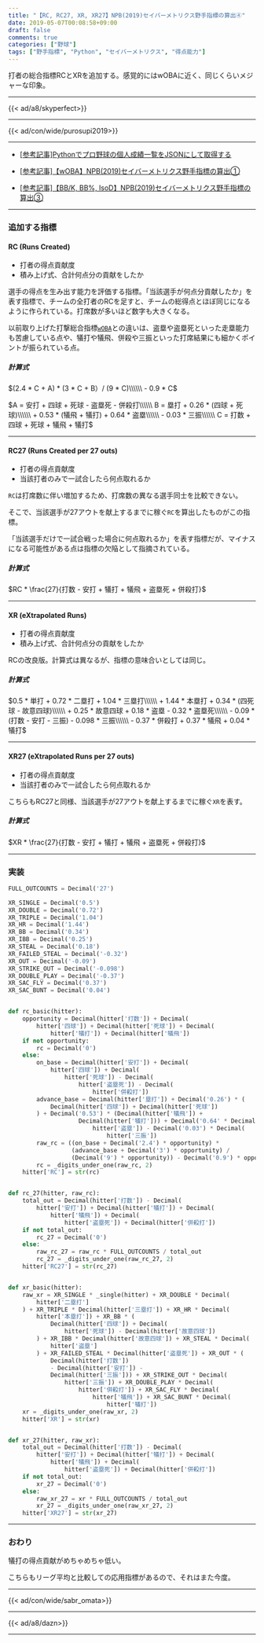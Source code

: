 ```yaml
---
title: "【RC, RC27, XR, XR27】NPB(2019)セイバーメトリクス野手指標の算出④"
date: 2019-05-07T00:08:58+09:00
draft: false
comments: true
categories: ["野球"]
tags: ["野手指標", "Python", "セイバーメトリクス", "得点能力"]
---
```


打者の総合指標RCとXRを追加する。感覚的にはwOBAに近く、同じくらいメジャーな印象。

<!--more-->

---

{{< ad/a8/skyperfect>}}

---

{{< ad/con/wide/purosupi2019>}}

---

- [[参考記事]Pythonでプロ野球の個人成績一覧をJSONにして取得する](https://www.ted027.com/post/python-personal-records)

- [[参考記事]【wOBA】NPB(2019)セイバーメトリクス野手指標の算出①](https://www.ted027.com/post/sabr-2)

- [[参考記事]【BB/K, BB%, IsoD】NPB(2019)セイバーメトリクス野手指標の算出③](https://www.ted027.com/post/sabr-4)

---

### 追加する指標

#### RC (Runs Created)

- 打者の得点貢献度
- 積み上げ式、合計何点分の貢献をしたか

選手の得点を生み出す能力を評価する指標。「当該選手が何点分貢献したか」を表す指標で、チームの全打者のRCを足すと、チームの総得点とほぼ同じになるように作られている。打席数が多いほど数字も大きくなる。

以前取り上げた打撃総合指標[`wOBA`](https://www.ted027.com/post/sabr-2)との違いは、盗塁や盗塁死といった走塁能力も苦慮している点や、犠打や犠飛、併殺や三振といった打席結果にも細かくポイントが振られている点。

##### 計算式

$(2.4 * C + A) * (3 * C + B）/ (9 * C)\\\\\\ - 0.9 * C$

$A = 安打 + 四球 + 死球 - 盗塁死 - 併殺打\\\\\\
B = 塁打 + 0.26 * (四球 + 死球)\\\\\\ + 0.53 * (犠飛 + 犠打) + 0.64 * 盗塁\\\\\\ - 0.03 * 三振\\\\\\
C = 打数 + 四球 + 死球 + 犠飛 + 犠打$

---

#### RC27 (Runs Created per 27 outs)

- 打者の得点貢献度
- 当該打者のみで一試合したら何点取れるか

`RC`は打席数に伴い増加するため、打席数の異なる選手同士を比較できない。

そこで、当該選手が27アウトを献上するまでに稼ぐ`RC`を算出したものがこの指標。

「当該選手だけで一試合戦った場合に何点取れるか」を表す指標だが、マイナスになる可能性がある点は指標の欠陥として指摘されている。

##### 計算式

$RC * \frac{27}{打数 - 安打 + 犠打 + 犠飛 + 盗塁死 + 併殺打}$

---

#### XR (eXtrapolated Runs)

- 打者の得点貢献度
- 積み上げ式、合計何点分の貢献をしたか

RCの改良版。計算式は異なるが、指標の意味合いとしては同じ。

##### 計算式

$0.5 * 単打 + 0.72 * 二塁打 + 1.04 * 三塁打\\\\\\ + 1.44 * 本塁打 + 0.34 * (四死球 - 故意四球)\\\\\\
     + 0.25 * 故意四球 + 0.18 * 盗塁 - 0.32 * 盗塁死\\\\\\ - 0.09 * (打数 - 安打 - 三振) - 0.098 * 三振\\\\\\
     - 0.37 * 併殺打 + 0.37 * 犠飛 + 0.04 * 犠打$

---

#### XR27 (eXtrapolated Runs per 27 outs)

- 打者の得点貢献度
- 当該打者のみで一試合したら何点取れるか

こちらもRC27と同様、当該選手が27アウトを献上するまでに稼ぐ`XR`を表す。

##### 計算式

$XR * \frac{27}{打数 - 安打 + 犠打 + 犠飛 + 盗塁死 + 併殺打}$

---

### 実装

```py:sabr.py
FULL_OUTCOUNTS = Decimal('27')

XR_SINGLE = Decimal('0.5')
XR_DOUBLE = Decimal('0.72')
XR_TRIPLE = Decimal('1.04')
XR_HR = Decimal('1.44')
XR_BB = Decimal('0.34')
XR_IBB = Decimal('0.25')
XR_STEAL = Decimal('0.18')
XR_FAILED_STEAL = Decimal('-0.32')
XR_OUT = Decimal('-0.09')
XR_STRIKE_OUT = Decimal('-0.098')
XR_DOUBLE_PLAY = Decimal('-0.37')
XR_SAC_FLY = Decimal('0.37')
XR_SAC_BUNT = Decimal('0.04')


def rc_basic(hitter):
    opportunity = Decimal(hitter['打数']) + Decimal(
        hitter['四球']) + Decimal(hitter['死球']) + Decimal(
            hitter['犠打']) + Decimal(hitter['犠飛'])
    if not opportunity:
        rc = Decimal('0')
    else:
        on_base = Decimal(hitter['安打']) + Decimal(
            hitter['四球']) + Decimal(
                hitter['死球']) - Decimal(
                    hitter['盗塁死']) - Decimal(
                        hitter['併殺打'])
        advance_base = Decimal(hitter['塁打']) + Decimal('0.26') * (
            Decimal(hitter['四球']) + Decimal(hitter['死球'])
        ) + Decimal('0.53') * (Decimal(hitter['犠飛']) +
                    Decimal(hitter['犠打'])) + Decimal('0.64' * Decimal(
                        hitter['盗塁']) - Decimal('0.03') * Decimal(
                            hitter['三振'])
        raw_rc = ((on_base + Decimal('2.4') * opportunity) *
                  (advance_base + Decimal('3') * opportunity) /
                  (Decimal('9') * opportunity)) - Decimal('0.9') * opportunity
        rc = _digits_under_one(raw_rc, 2)
    hitter['RC'] = str(rc)


def rc_27(hitter, raw_rc):
    total_out = Decimal(hitter['打数']) - Decimal(
        hitter['安打']) + Decimal(hitter['犠打']) + Decimal(
            hitter['犠飛']) + Decimal(
                hitter['盗塁死']) + Decimal(hitter['併殺打'])
    if not total_out:
        rc_27 = Decimal('0')
    else:
        raw_rc_27 = raw_rc * FULL_OUTCOUNTS / total_out
        rc_27 = _digits_under_one(raw_rc_27, 2)
    hitter['RC27'] = str(rc_27)


def xr_basic(hitter):
    raw_xr = XR_SINGLE * _single(hitter) + XR_DOUBLE * Decimal(
        hitter['二塁打']
    ) + XR_TRIPLE * Decimal(hitter['三塁打']) + XR_HR * Decimal(
        hitter['本塁打']) + XR_BB * (
            Decimal(hitter['四球']) + Decimal(
                hitter['死球']) - Decimal(hitter['故意四球'])
        ) + XR_IBB * Decimal(hitter['故意四球']) + XR_STEAL * Decimal(
            hitter['盗塁']
        ) + XR_FAILED_STEAL * Decimal(hitter['盗塁死']) + XR_OUT * (
            Decimal(hitter['打数'])
            - Decimal(hitter['安打']) -
            Decimal(hitter['三振'])) + XR_STRIKE_OUT * Decimal(
                hitter['三振']) + XR_DOUBLE_PLAY * Decimal(
                    hitter['併殺打']) + XR_SAC_FLY * Decimal(
                        hitter['犠飛']) + XR_SAC_BUNT * Decimal(
                            hitter['犠打'])
    xr = _digits_under_one(raw_xr, 2)
    hitter['XR'] = str(xr)


def xr_27(hitter, raw_xr):
    total_out = Decimal(hitter['打数']) - Decimal(
        hitter['安打']) + Decimal(hitter['犠打']) + Decimal(
            hitter['犠飛']) + Decimal(
                hitter['盗塁死']) + Decimal(hitter['併殺打'])
    if not total_out:
        xr_27 = Decimal('0')
    else:
        raw_xr_27 = xr * FULL_OUTCOUNTS / total_out
        xr_27 = _digits_under_one(raw_xr_27, 2)
    hitter['XR27'] = str(xr_27)
```

---

### おわり

犠打の得点貢献がめちゃめちゃ低い。

こちらもリーグ平均と比較しての応用指標があるので、それはまた今度。

---

{{< ad/con/wide/sabr_omata>}}

---

{{< ad/a8/dazn>}}

---
